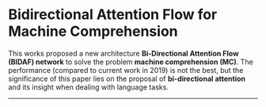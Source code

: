 # Bidirectional Attention Flow for Machine Comprehension
This works proposed a new architecture **Bi-Directional Attention Flow (BIDAF) network** to solve the 
problem **machine comprehension (MC)**. The performance (compared to current work in 2019) is not the best,
but the significance of this paper lies on the proposal of **bi-directional attention** and its insight
when dealing with language tasks.

---
